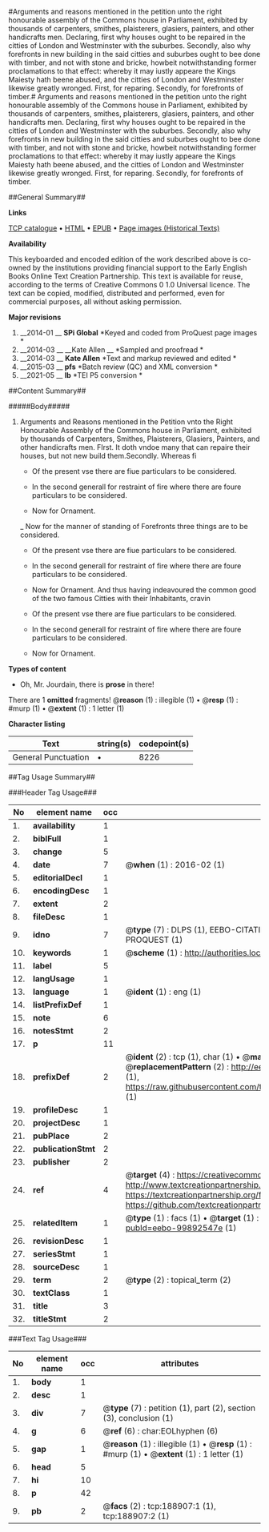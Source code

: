 #Arguments and reasons mentioned in the petition unto the right honourable assembly of the Commons house in Parliament, exhibited by thousands of carpenters, smithes, plaisterers, glasiers, painters, and other handicrafts men. Declaring, first why houses ought to be repaired in the citties of London and Westminster with the suburbes. Secondly, also why forefronts in new building in the said citties and suburbes ought to bee done with timber, and not with stone and bricke, howbeit notwithstanding former proclamations to that effect: whereby it may iustly appeare the Kings Maiesty hath beene abused, and the citties of London and Westminster likewise greatly wronged. First, for reparing. Secondly, for forefronts of timber.#
Arguments and reasons mentioned in the petition unto the right honourable assembly of the Commons house in Parliament, exhibited by thousands of carpenters, smithes, plaisterers, glasiers, painters, and other handicrafts men. Declaring, first why houses ought to be repaired in the citties of London and Westminster with the suburbes. Secondly, also why forefronts in new building in the said citties and suburbes ought to bee done with timber, and not with stone and bricke, howbeit notwithstanding former proclamations to that effect: whereby it may iustly appeare the Kings Maiesty hath beene abused, and the citties of London and Westminster likewise greatly wronged. First, for reparing. Secondly, for forefronts of timber.

##General Summary##

**Links**

[TCP catalogue](http://www.ota.ox.ac.uk/tcp/)  • 
[HTML](http://tei.it.ox.ac.uk/tcp/Texts-HTML/free/B14/B14590.html)  • 
[EPUB](http://tei.it.ox.ac.uk/tcp/Texts-EPUB/free/B14/B14590.epub) • 
[Page images (Historical Texts)](https://historicaltexts.jisc.ac.uk/eebo-99892547e)

**Availability**

This keyboarded and encoded edition of the work described above is co-owned by the
    institutions providing financial support to the Early English Books Online Text Creation
    Partnership. This text is available for reuse, according to the terms of  Creative Commons 0 1.0 Universal
    licence. The text can be copied, modified, distributed and performed, even for commercial
    purposes, all without asking permission.

**Major revisions**

1. __2014-01 __ __SPi Global__ *Keyed and coded from ProQuest page images *
1. __2014-03 __ __Kate Allen __ *Sampled and proofread *
1. __2014-03 __ __Kate Allen__ *Text and markup reviewed and edited *
1. __2015-03 __ __pfs__ *Batch review (QC) and XML conversion *
1. __2021-05 __ __lb__ *TEI P5 conversion *

##Content Summary##

#####Body#####

1. Arguments and Reasons mentioned in the Petition vnto the Right Honourable Assembly of the Commons house in Parliament, exhibited by thousands of Carpenters, Smithes, Plaisterers, Glasiers, Painters, and other handicrafts men.
FIrst. It doth vndoe many that can repaire their houses, but not new build them.Secondly. Whereas fi
      * Of the present vse there are fiue particulars to be considered.

      * In the second generall for restraint of fire where there are foure particulars to be considered.

      * Now for Ornament.

    _ Now for the manner of standing of Forefronts three things are to be considered.

      * Of the present vse there are fiue particulars to be considered.

      * In the second generall for restraint of fire where there are foure particulars to be considered.

      * Now for Ornament.
And thus having indeavoured the common good of the two famous Citties with their Inhabitants, cravin
      * Of the present vse there are fiue particulars to be considered.

      * In the second generall for restraint of fire where there are foure particulars to be considered.

      * Now for Ornament.

**Types of content**

  * Oh, Mr. Jourdain, there is **prose** in there!

There are 1 **omitted** fragments! 
 @__reason__ (1) : illegible (1)  •  @__resp__ (1) : #murp (1)  •  @__extent__ (1) : 1 letter (1)

**Character listing**


|Text|string(s)|codepoint(s)|
|---|---|---|
|General Punctuation|•|8226|

##Tag Usage Summary##

###Header Tag Usage###

|No|element name|occ|attributes|
|---|---|---|---|
|1.|__availability__|1||
|2.|__biblFull__|1||
|3.|__change__|5||
|4.|__date__|7| @__when__ (1) : 2016-02 (1)|
|5.|__editorialDecl__|1||
|6.|__encodingDesc__|1||
|7.|__extent__|2||
|8.|__fileDesc__|1||
|9.|__idno__|7| @__type__ (7) : DLPS (1), EEBO-CITATION (1), VID (1), EEBO-PROQUEST (1), STC (2), PROQUEST (1)|
|10.|__keywords__|1| @__scheme__ (1) : http://authorities.loc.gov/ (1)|
|11.|__label__|5||
|12.|__langUsage__|1||
|13.|__language__|1| @__ident__ (1) : eng (1)|
|14.|__listPrefixDef__|1||
|15.|__note__|6||
|16.|__notesStmt__|2||
|17.|__p__|11||
|18.|__prefixDef__|2| @__ident__ (2) : tcp (1), char (1)  •  @__matchPattern__ (2) : ([0-9\-]+):([0-9IVX]+) (1), (.+) (1)  •  @__replacementPattern__ (2) : http://eebo.chadwyck.com/downloadtiff?vid=$1&page=$2 (1), https://raw.githubusercontent.com/textcreationpartnership/Texts/master/tcpchars.xml#$1 (1)|
|19.|__profileDesc__|1||
|20.|__projectDesc__|1||
|21.|__pubPlace__|2||
|22.|__publicationStmt__|2||
|23.|__publisher__|2||
|24.|__ref__|4| @__target__ (4) : https://creativecommons.org/publicdomain/zero/1.0/ (1), http://www.textcreationpartnership.org/docs/. (1), https://textcreationpartnership.org/faq/#faq05 (1), https://github.com/textcreationpartnership (1)|
|25.|__relatedItem__|1| @__type__ (1) : facs (1)  •  @__target__ (1) : https://data.historicaltexts.jisc.ac.uk/view?pubId=eebo-99892547e (1)|
|26.|__revisionDesc__|1||
|27.|__seriesStmt__|1||
|28.|__sourceDesc__|1||
|29.|__term__|2| @__type__ (2) : topical_term (2)|
|30.|__textClass__|1||
|31.|__title__|3||
|32.|__titleStmt__|2||


###Text Tag Usage###

|No|element name|occ|attributes|
|---|---|---|---|
|1.|__body__|1||
|2.|__desc__|1||
|3.|__div__|7| @__type__ (7) : petition (1), part (2), section (3), conclusion (1)|
|4.|__g__|6| @__ref__ (6) : char:EOLhyphen (6)|
|5.|__gap__|1| @__reason__ (1) : illegible (1)  •  @__resp__ (1) : #murp (1)  •  @__extent__ (1) : 1 letter (1)|
|6.|__head__|5||
|7.|__hi__|10||
|8.|__p__|42||
|9.|__pb__|2| @__facs__ (2) : tcp:188907:1 (1), tcp:188907:2 (1)|

